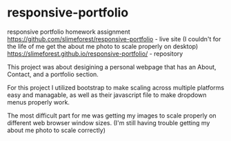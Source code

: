# responsive-portfolio
responsive portfolio homework assignment
https://github.com/slimeforest/responsive-portfolio  -  live site (I couldn't for the life of me get the about me photo to scale properly on desktop)
https://slimeforest.github.io/responsive-portfolio/  -  repository

This project was about desigining a personal webpage that has an About, Contact, and a portfolio section. 

For this project I utilized bootstrap to make scaling across multiple platforms easy and managable, as well as their javascript file to make dropdown menus properly work.

The most difficult part for me was getting my images to scale properly on different web browser window sizes. (I'm still having trouble getting my about me photo to scale correctly)
